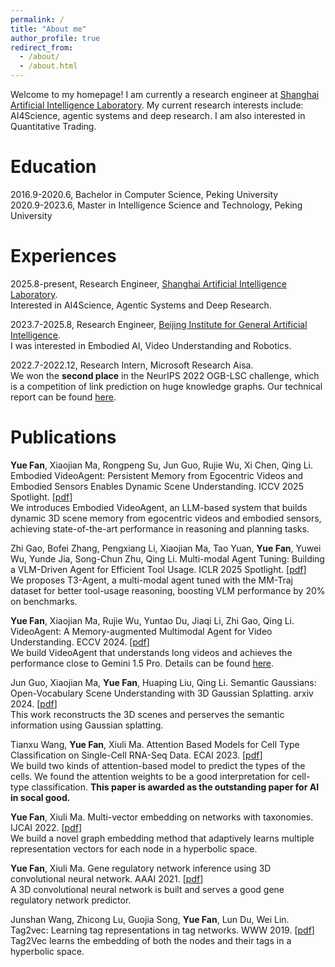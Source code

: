 ```yaml
---
permalink: /
title: "About me"
author_profile: true
redirect_from: 
  - /about/
  - /about.html
---
```

Welcome to my homepage! I am currently a research engineer at [Shanghai Artificial Intelligence Laboratory](https://www.shlab.org.cn/). My current research interests include: AI4Science, agentic systems and deep research. I am also interested in Quantitative Trading.

Education
======
2016.9-2020.6, Bachelor in Computer Science, Peking University\
2020.9-2023.6, Master in Intelligence Science and Technology, Peking University


Experiences
======
2025.8-present, Research Engineer, [Shanghai Artificial Intelligence Laboratory](https://www.shlab.org.cn/). \
Interested in AI4Science, Agentic Systems and Deep Research.


2023.7-2025.8, Research Engineer, [Beijing Institute for General Artificial Intelligence](https://eng.bigai.ai/). \
I was interested in Embodied AI, Video Understanding and Robotics.


2022.7-2022.12, Research Intern, Microsoft Research Aisa.\
We won the **second place** in the NeurIPS 2022 OGB-LSC challenge, which is a competition of link prediction on huge knowledge graphs. Our technical report can be found [here](https://ogb.stanford.edu/paper/neurips2022/wikikg90mv2_DNAKG.pdf).



Publications
======
**Yue Fan**, Xiaojian Ma, Rongpeng Su, Jun Guo, Rujie Wu, Xi Chen, Qing Li. Embodied VideoAgent: Persistent Memory from Egocentric Videos and Embodied Sensors Enables Dynamic Scene Understanding. ICCV 2025 Spotlight. [[pdf](https://www.arxiv.org/pdf/2501.00358)]\
We introduces Embodied VideoAgent, an LLM-based system that builds dynamic 3D scene memory from egocentric videos and embodied sensors, achieving state-of-the-art performance in reasoning and planning tasks.



Zhi Gao, Bofei Zhang, Pengxiang Li, Xiaojian Ma, Tao Yuan, **Yue Fan**, Yuwei Wu, Yunde Jia, Song-Chun Zhu, Qing Li. Multi-modal Agent Tuning: Building a VLM-Driven Agent for Efficient Tool Usage. ICLR 2025 Spotlight. [[pdf](https://arxiv.org/pdf/2412.15606)]\
We proposes T3-Agent, a multi-modal agent tuned with the MM-Traj dataset for better tool-usage reasoning, boosting VLM performance by 20% on benchmarks.

**Yue Fan**, Xiaojian Ma, Rujie Wu, Yuntao Du, Jiaqi Li, Zhi Gao, Qing Li. VideoAgent: A Memory-augmented Multimodal Agent for Video Understanding. ECCV 2024. [[pdf](https://arxiv.org/pdf/2403.11481.pdf)]\
We build VideoAgent that understands long videos and achieves the performance close to Gemini 1.5 Pro. Details can be found [here](https://videoagent.github.io).

Jun Guo, Xiaojian Ma, **Yue Fan**, Huaping Liu, Qing Li. Semantic Gaussians: Open-Vocabulary Scene Understanding with 3D Gaussian Splatting. arxiv 2024. [[pdf](https://arxiv.org/pdf/2403.15624.pdf)]\
This work reconstructs the 3D scenes and perserves the semantic information using Gaussian splatting.


Tianxu Wang, **Yue Fan**, Xiuli Ma. Attention Based Models for Cell Type Classification on Single-Cell RNA-Seq Data. ECAI 2023. [[pdf](https://ebooks.iospress.nl/volumearticle/64489)]\
We build two kinds of attention-based model to predict the types of the cells. We found the attention weights to be a good interpretation for cell-type classification. **This paper is awarded as the outstanding paper for AI in socal good.**

**Yue Fan**, Xiuli Ma. Multi-vector embedding on networks with taxonomies. IJCAI 2022. [[pdf](https://www.ijcai.org/proceedings/2022/0408.pdf)]\
We build a novel graph embedding method that adaptively learns multiple representation vectors for each node in a hyperbolic space.


**Yue Fan**, Xiuli Ma. Gene regulatory network inference using 3D convolutional neural network. AAAI 2021. [[pdf](https://ojs.aaai.org/index.php/AAAI/article/view/16082)]\
A 3D convolutional neural network is built and serves a good gene regulatory network predictor.

Junshan Wang, Zhicong Lu, Guojia Song, **Yue Fan**, Lun Du, Wei Lin. Tag2vec: Learning tag representations in tag networks. WWW 2019. [[pdf](https://arxiv.org/pdf/1905.03041.pdf)]\
Tag2Vec learns the embedding of both the nodes and their tags in a hyperbolic space.



<script type="text/javascript" id="clustrmaps" src="//clustrmaps.com/map_v2.js?d=TIeYjEODY7oKR2GFoYcES7YEEd-MxYlAZa5vnTU6D5M&cl=ffffff&w=a"></script>
